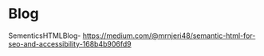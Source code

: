 # Blog
SementicsHTMLBlog- https://medium.com/@mrnjeri48/semantic-html-for-seo-and-accessibility-168b4b906fd9
